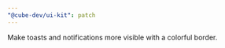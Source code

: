 ```yaml
---
"@cube-dev/ui-kit": patch
---
```


Make toasts and notifications more visible with a colorful border.
